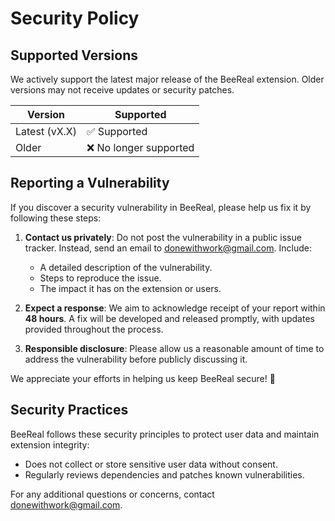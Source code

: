 # Security Policy

## Supported Versions

We actively support the latest major release of the BeeReal extension. Older versions may not receive updates or security patches.

| Version       | Supported          |
|---------------|--------------------|
| Latest (vX.X) | ✅ Supported       |
| Older         | ❌ No longer supported |

## Reporting a Vulnerability

If you discover a security vulnerability in BeeReal, please help us fix it by following these steps:

1. **Contact us privately**: Do not post the vulnerability in a public issue tracker. Instead, send an email to [donewithwork@gmail.com](mailto:donewithwork@gmail.com). Include:
   - A detailed description of the vulnerability.
   - Steps to reproduce the issue.
   - The impact it has on the extension or users.

2. **Expect a response**: We aim to acknowledge receipt of your report within **48 hours**. A fix will be developed and released promptly, with updates provided throughout the process.

3. **Responsible disclosure**: Please allow us a reasonable amount of time to address the vulnerability before publicly discussing it.

We appreciate your efforts in helping us keep BeeReal secure! 💛

## Security Practices

BeeReal follows these security principles to protect user data and maintain extension integrity:
- Does not collect or store sensitive user data without consent.
- Regularly reviews dependencies and patches known vulnerabilities.

For any additional questions or concerns, contact [donewithwork@gmail.com](mailto:donewithwork@gmail.com).
